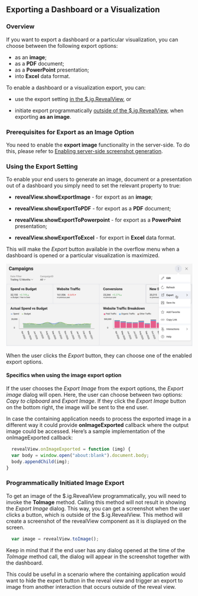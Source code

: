 ## Exporting a Dashboard or a Visualization

### Overview

If you want to export a dashboard or a particular visualization, you can choose between the following export options:

- as an **image**;
- as a **PDF** document;
- as a **PowerPoint** presentation;
- into **Excel** data format.  

To enable a dashboard or a visualization export, you can:

  - use the export setting [in the
    $.ig.RevealView](#enable-export-revealview), or

  - initiate export programmatically [outside of the
    $.ig.RevealView](#programmatically-initiated-export), when exporting **as an image**.

### Prerequisites for Export as an Image Option

You need to enable the **export image** functionality in the
server-side. To do this, please refer to [Enabling server-side screenshot generation](~/en/developer/setup-configuration/setup-configuration-web.html#server-side-image-export).

<a name='enable-export-revealview'></a>
### Using the Export Setting

To enable your end users to generate an image, document or a presentation out of a dashboard you simply need to set the relevant property to true:

- __revealView.showExportImage__ - for export as an **image**;

- __revealView.showExportToPDF__ - for export as a **PDF** document;

- __revealView.showExportToPowerpoint__ - for export as a **PowerPoint** presentation;

- __revealView.showExportToExcel__ - for export in **Excel** data format.

This will make the *Export* button available in the overflow menu when a dashboard is opened or a particular visualization is maximized.

<img src="images/export-button-dashboard-SDK.png" alt="Export button for dashboards enabled SDK" class="responsive-img"/>

When the user clicks the *Export* button, they can choose one of the enabled export options.

#### Specifics when using the image export option

If the user chooses the _Export Image_ from the export options, the _Export image_ dialog will open. Here, the user can choose between two options: *Copy to clipboard* and *Export Image*. If they click the *Export Image* button on the bottom right, the image will be sent to the end user.

In case the containing application needs to process the exported image in a different way it could provide __onImageExported__ callback where the output image could be accessed.
Here’s a sample implementation of the onImageExported callback:

``` js
  revealView.onImageExported = function (img) {
  var body = window.open("about:blank").document.body;
  body.appendChild(img);
}
```

<a name='programmatically-initiated-export'></a>
### Programmatically Initiated Image Export

To get an image of the $.ig.RevealView programmatically, you will need to invoke the
__ToImage__ method. Calling this method will not result in showing the *Export
Image* dialog. This way, you can get a screenshot when the user clicks a button, which is outside of the $.ig.RevealView. This method will create a screenshot of the revealView component as it is displayed on the screen.

``` js
  var image = revealView.toImage();
```

Keep in mind that if the end user has any dialog opened at the time of the *ToImage* method call, the dialog will appear in the screenshot together with the dashboard.

This could be useful in a scenario where the containing application would want to hide the expert button in the reveal view and trigger an export to image from another interaction that occurs outside of the reveal view.
